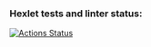 ### Hexlet tests and linter status:
[![Actions Status](https://github.com/Tarascloyd/devops-for-programmers-project-74/workflows/hexlet-check/badge.svg)](https://github.com/Tarascloyd/devops-for-programmers-project-74/actions)